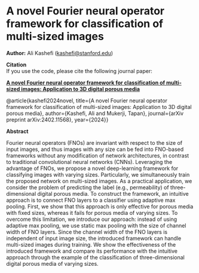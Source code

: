 # A novel Fourier neural operator framework for classification of multi-sized images

**Author:** Ali Kashefi (kashefi@stanford.edu)<br>
      
**Citation** <br>
If you use the code, please cite the following journal paper: <br>

**[A novel Fourier neural operator framework for classification of multi-sized images: Application to 3D digital porous media](https://arxiv.org/abs/2402.11568)**

@article{kashefi2024novel,
  title={A novel Fourier neural operator framework for classification of multi-sized images: Application to 3D digital porous media},
  author={Kashefi, Ali and Mukerji, Tapan},
  journal={arXiv preprint arXiv:2402.11568},
  year={2024}}

**Abstract** <be>

Fourier neural operators (FNOs) are invariant with respect to the size of input images, and thus images with any size can be fed into FNO-based frameworks without any modification of network architectures, in contrast to traditional convolutional neural networks (CNNs). Leveraging the advantage of FNOs, we propose a novel deep-learning framework for classifying images with varying sizes. Particularly, we simultaneously train the proposed network on multi-sized images. As a practical application, we consider the problem of predicting the label (e.g., permeability) of three-dimensional digital porous media. To construct the framework, an intuitive approach is to connect FNO layers to a classifier using adaptive max pooling. First, we show that this approach is only effective for porous media with fixed sizes, whereas it fails for porous media of varying sizes. To overcome this limitation, we introduce our approach: instead of using adaptive max pooling, we use static max pooling with the size of channel width of FNO layers. Since the channel width of the FNO layers is independent of input image size, the introduced framework can handle multi-sized images during training. We show the effectiveness of the introduced framework and compare its performance with the intuitive approach through the example of the classification of three-dimensional digital porous media of varying sizes.
